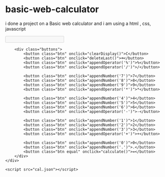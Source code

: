# basic-web-calculator
i done a project on a  Basic web calculator and i am using a html , css, javascript
<!DOCTYPE html>
<html lang="en">

<head>
    <meta charset="UTF-8" />
    <meta name="viewport" content="width=device-width, initial-scale=1.0" />
    <title>Basic Calculator</title>
    <link rel="stylesheet" href="cal.css" />
</head>

<body>
    <div class="calculator">
        <input type="text" id="display" disabled />

        <div class="buttons">
            <button class="btn" onclick="clearDisplay()">C</button>
            <button class="btn" onclick="deleteLast()">⌫</button>
            <button class="btn" onclick="appendOperator('%')">%</button>
            <button class="btn" onclick="appendOperator('/')">/</button>

            <button class="btn" onclick="appendNumber('7')">7</button>
            <button class="btn" onclick="appendNumber('8')">8</button>
            <button class="btn" onclick="appendNumber('9')">9</button>
            <button class="btn" onclick="appendOperator('*')">*</button>

            <button class="btn" onclick="appendNumber('4')">4</button>
            <button class="btn" onclick="appendNumber('5')">5</button>
            <button class="btn" onclick="appendNumber('6')">6</button>
            <button class="btn" onclick="appendOperator('-')">-</button>

            <button class="btn" onclick="appendNumber('1')">1</button>
            <button class="btn" onclick="appendNumber('2')">2</button>
            <button class="btn" onclick="appendNumber('3')">3</button>
            <button class="btn" onclick="appendOperator('+')">+</button>

            <button class="btn" onclick="appendNumber('0')">0</button>
            <button class="btn" onclick="appendNumber('.')">.</button>
            <button class="btn equal" onclick="calculate()">=</button>
        </div>
    </div>

    <script src="cal.json"></script>
</body>

</html>
